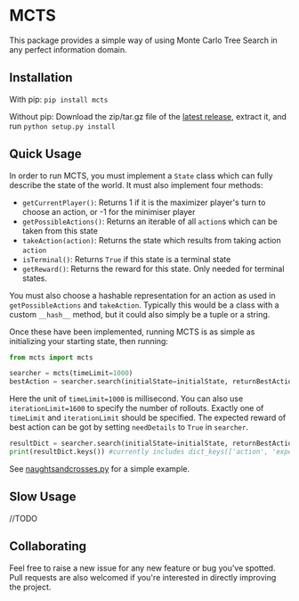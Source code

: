 # MCTS

This package provides a simple way of using Monte Carlo Tree Search in any perfect information domain.

## Installation

With pip: `pip install mcts`

Without pip: Download the zip/tar.gz file of the [latest release](https://github.com/pbsinclair42/MCTS/releases), extract it, and run `python setup.py install`

## Quick Usage

In order to run MCTS, you must implement a `State` class which can fully describe the state of the world.  It must also implement four methods:

- `getCurrentPlayer()`: Returns 1 if it is the maximizer player's turn to choose an action, or -1 for the minimiser player
- `getPossibleActions()`: Returns an iterable of all `action`s which can be taken from this state
- `takeAction(action)`: Returns the state which results from taking action `action`
- `isTerminal()`: Returns `True` if this state is a terminal state
- `getReward()`: Returns the reward for this state.  Only needed for terminal states.

You must also choose a hashable representation for an action as used in `getPossibleActions` and `takeAction`.  Typically this would be a class with a custom `__hash__` method, but it could also simply be a tuple or a string.

Once these have been implemented, running MCTS is as simple as initializing your starting state, then running:

```python
from mcts import mcts

searcher = mcts(timeLimit=1000)
bestAction = searcher.search(initialState=initialState, returnBestAction=True)
```
Here the unit of `timeLimit=1000` is millisecond. You can also use `iterationLimit=1600` to specify the number of rollouts. Exactly one of `timeLimit` and `iterationLimit` should be specified. The expected reward of best action can be got by setting `needDetails` to `True` in `searcher`.

```python
resultDict = searcher.search(initialState=initialState, returnBestAction=True, needDetails=True)
print(resultDict.keys()) #currently includes dict_keys(['action', 'expectedReward'])
```

See [naughtsandcrosses.py](https://github.com/pbsinclair42/MCTS/blob/master/naughtsandcrosses.py) for a simple example.

## Slow Usage
//TODO

## Collaborating

Feel free to raise a new issue for any new feature or bug you've spotted. Pull requests are also welcomed if you're interested in directly improving the project.
